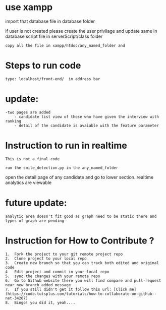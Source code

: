 # use xampp

import that database file in database folder

if user is not created please create the user privilage and update same in database script file in
serverScript/class folder

	copy all the file in xampp/htdoc/any_named_folder and 

# Steps to run code

	type: localhost/front-end/  in address bar

# update:

	-two pages are added
		- candidate list view of those who have given the interview with ranking
		- detail of the candidate is avaiable with the feature parameter

# Instruction to run in realtime
	This is not a final code

	run the smile_detection.py in the any_named_folder
open the detail page of any candidate and go to lower section. realtime analytics are viewable

# future update:
	analytic area doesn't fit good as graph need to be static there and types of graph are pending


# Instruction for How to Contribute ?
	1.	Fork the project to your git remote project repo
	2.	Clone project to your local repo
	3.	Create new branch so that you can track both edited and original code
	4	Edit project and commit in your local repo
	5.	sync the changes with your remote repo
	6.	Go to Github website there you will find compare and pull-request near new branch added message
	7.	If you still didn't get it follow this url: [Click me](https://code.tutsplus.com/tutorials/how-to-collaborate-on-github--net-34267)
	8.	Bingo! you did it, yeah....	
 
